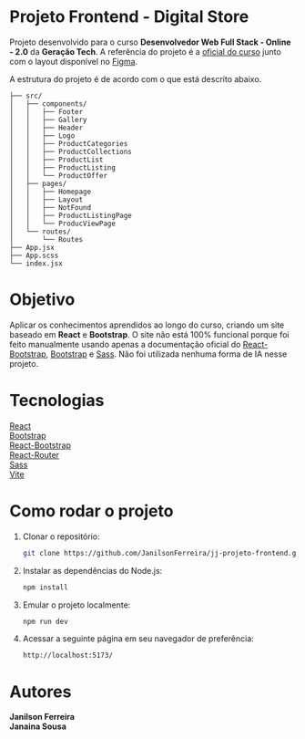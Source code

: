 # Projeto Frontend - Digital Store

Projeto desenvolvido para o curso **Desenvolvedor Web Full Stack - Online - 2.0** da **Geração Tech**. A referência do projeto é a [oficial do curso](https://github.com/digitalcollegebr/projeto-digital-store) junto com o layout disponível no [Figma](https://www.figma.com/design/cfb4F7ZXMFQmvmTn3PKI4z/DRIP-STORE---DIGITAL-COLLEGE?node-id=22-30).

A estrutura do projeto é de acordo com o que está descrito abaixo.

```
├── src/
│   ├── components/
│   │   ├── Footer
│   │   ├── Gallery
│   │   ├── Header
│   │   ├── Logo
│   │   ├── ProductCategories
│   │   ├── ProductCollections
│   │   ├── ProductList
│   │   ├── ProductListing
│   │   └── ProductOffer
│   ├── pages/
│   │   ├── Homepage
│   │   ├── Layout
│   │   ├── NotFound
│   │   ├── ProductListingPage
│   │   └── ProducViewPage
│   └── routes/
│       └── Routes
├── App.jsx
├── App.scss
└── index.jsx
```

# Objetivo

Aplicar os conhecimentos aprendidos ao longo do curso, criando um site baseado em **React** e **Bootstrap**. O site não está 100% funcional porque foi feito manualmente usando apenas a documentação oficial do [React-Bootstrap](https://react-bootstrap.netlify.app/docs/getting-started/introduction), [Bootstrap](https://getbootstrap.com/docs/5.3/getting-started/introduction/) e [Sass](https://sass-lang.com/documentation/). Não foi utilizada nenhuma forma de IA nesse projeto.

# Tecnologias

[React](https://github.com/facebook/react)<br />
[Bootstrap](https://github.com/twbs/bootstrap)<br />
[React-Bootstrap](https://github.com/react-bootstrap/react-bootstrap)<br />
[React-Router](https://github.com/remix-run/react-router)<br />
[Sass](https://github.com/sass/sass)<br />
[Vite](https://github.com/vitejs/vite)

# Como rodar o projeto

1. Clonar o repositório:
   ```bash
   git clone https://github.com/JanilsonFerreira/jj-projeto-frontend.git
   ```

2. Instalar as dependências do Node.js:
   ```bash
   npm install
   ```

3. Emular o projeto localmente:
   ```bash
   npm run dev
   ```
   
4. Acessar a seguinte página em seu navegador de preferência:
   ```
   http://localhost:5173/
   ```

# Autores

**Janilson Ferreira**<br />
**Janaina Sousa**
